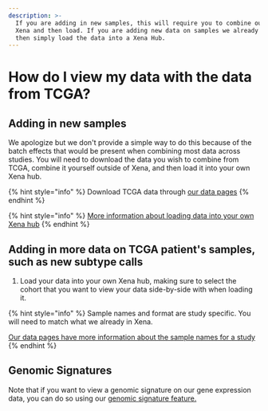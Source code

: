 ```yaml
---
description: >-
  If you are adding in new samples, this will require you to combine outside of
  Xena and then load. If you are adding new data on samples we already have,
  then simply load the data into a Xena Hub.
---
```


# How do I view my data with the data from TCGA?

## Adding in new samples

We apologize but we don't provide a simple way to do this because of the batch effects that would be present when combining most data across studies. You will need to download the data you wish to combine from TCGA, combine it yourself outside of Xena, and then load it into your own Xena hub.

{% hint style="info" %}
Download TCGA data through [our data pages](https://xenabrowser.net/datapages/)
{% endhint %}

{% hint style="info" %}
[More information about loading data into your own Xena hub](../local-xena-hub/)
{% endhint %}

## Adding in more data on TCGA patient's samples, such as new subtype calls

1. Load your data into your own Xena hub, making sure to select the cohort that you want to view your data side-by-side with when loading it.&#x20;

{% hint style="info" %}
Sample names and format are study specific. You will need to match what we already in Xena.

[Our data pages have more information about the sample names for a study](https://xenabrowser.net/datapages/)
{% endhint %}

## Genomic Signatures

Note that if you want to view a genomic signature on our gene expression data, you can do so using our [genomic signature feature.](../overview-of-features/genomic-signatures.md)

